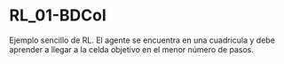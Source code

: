 # RL_01-BDCol

Ejemplo sencillo de RL. El agente se encuentra en una cuadricula y debe aprender a llegar a la celda objetivo en el menor número de pasos.

